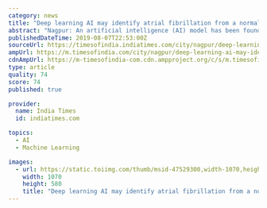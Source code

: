 ```yaml
---
category: news
title: "Deep learning AI may identify atrial fibrillation from a normal rhythm ECG"
abstract: "Nagpur: An artificial intelligence (AI) model has been found to identify patients with intermittent atrial fibrillation even when performed during normal rhythm using a quick and non-invasive 10 ..."
publishedDateTime: 2019-08-07T22:53:00Z
sourceUrl: https://timesofindia.indiatimes.com/city/nagpur/deep-learning-ai-may-identify-atrial-fibrillation-from-a-normal-rhythm-ecg/articleshow/70568995.cms
ampUrl: https://m.timesofindia.com/city/nagpur/deep-learning-ai-may-identify-atrial-fibrillation-from-a-normal-rhythm-ecg/amp_articleshow/70568995.cms
cdnAmpUrl: https://m-timesofindia-com.cdn.ampproject.org/c/s/m.timesofindia.com/city/nagpur/deep-learning-ai-may-identify-atrial-fibrillation-from-a-normal-rhythm-ecg/amp_articleshow/70568995.cms
type: article
quality: 74
score: 74
published: true

provider:
  name: India Times
  id: indiatimes.com

topics:
  - AI
  - Machine Learning

images:
  - url: https://static.toiimg.com/thumb/msid-47529300,width-1070,height-580,imgsize-110164,resizemode-6,overlay-toi_sw,pt-32,y_pad-40/photo.jpg
    width: 1070
    height: 580
    title: "Deep learning AI may identify atrial fibrillation from a normal rhythm ECG"
---
```

